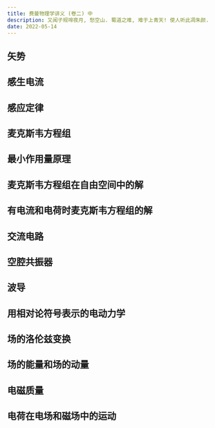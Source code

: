 ```yaml
---
title: 费曼物理学讲义 (卷二) 中
description: 又闻子规啼夜月, 愁空山. 蜀道之难, 难于上青天! 使人听此凋朱颜.
date: 2022-05-14
---
```


## 矢势

## 感生电流

## 感应定律

## 麦克斯韦方程组

## 最小作用量原理

## 麦克斯韦方程组在自由空间中的解

## 有电流和电荷时麦克斯韦方程组的解

## 交流电路

## 空腔共振器

## 波导

## 用相对论符号表示的电动力学

## 场的洛伦兹变换

## 场的能量和场的动量

## 电磁质量

## 电荷在电场和磁场中的运动

